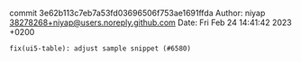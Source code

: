commit 3e62b113c7eb7a53fd03696506f753ae1691ffda
Author: niyap <38278268+niyap@users.noreply.github.com>
Date:   Fri Feb 24 14:41:42 2023 +0200

    fix(ui5-table): adjust sample snippet (#6580)
